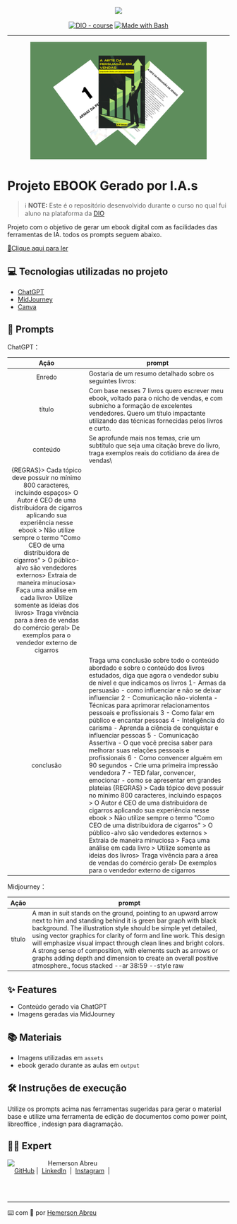 <p align="center">
    <img width="100" src=".github/assets/banner.png">
</p>


<p align="center">
<a href="https://dio.me/"><img src="https://img.shields.io/badge/DIO-Course-28DA77?logo=youtube" alt="DIO - course"></a>
<a href="https://www.gnu.org/software/bash/" title="Go to Bash homepage"><img src="https://img.shields.io/badge/Prompt-Project-blue?logo=gnu-bash&amp;logoColor=white" alt="Made with Bash"></a></p>

-------


<p align="center">
<img 
    src="./assets/cover1.png"
    width="400"  
/>
</p>

# Projeto EBOOK Gerado por I.A.s


 > ℹ️ **NOTE:** Este é o repositório desenvolvido durante o curso no qual fui aluno na plataforma da [DIO](https://web.dio.me/users/hemersonfire?tab=achievements)

Projeto com o objetivo de gerar um ebook digital com as facilidades das ferramentas de IA. todos os prompts
seguem abaixo.

<a href="https://github.com/azimutalx/prompts-recipe-to-create-a-ebook/blob/main/output/A_Arte_da_Persuasao_em_Vendas.pdf" title="View PDF now"> 📕Clique aqui para ler</a>

## 💻 Tecnologias utilizadas no projeto

- [ChatGPT](https://chat.openai.com/) 
- [MidJourney](https://www.midjourney.com/app/)
- [Canva](https://www.canva.com/)

## 🧠 Prompts


ChatGPT：

|   Ação   | prompt                                                                                                                                                                                                                                                                         |
| :------: | ------------------------------------------------------------------------------------------------------------------------------------------------------------------------------------------------------------------------------------------------------------------------------ |
|  Enredo  | Gostaria de um resumo detalhado sobre os seguintes livros: |
|  título  | Com base nesses 7 livros quero escrever meu ebook, voltado para o nicho de vendas, e com subnicho a formação de excelentes vendedores. Quero um título impactante utilizando das técnicas fornecidas pelos livros e curto.  |  
| conteúdo | Se aprofunde mais nos temas, crie um subtítulo que seja uma citação breve do livro, traga exemplos reais do cotidiano da área de vendas\\  
\{REGRAS}\> Cada tópico deve possuir no mínimo 800 caracteres, incluindo espaços\> O Autor é CEO de uma distribuidora de cigarros aplicando sua experiência nesse ebook \> Não utilize sempre o termo "Como CEO de uma distribuidora de cigarros" \> O público-alvo são vendedores externos\> Extraia de maneira minuciosa\> Faça uma análise em cada livro\> Utilize somente as ideias dos livros\> Traga vivência para a área de vendas do comércio geral\> De exemplos para o vendedor externo de cigarros  |  
| conclusão | Traga uma conclusão sobre todo o conteúdo abordado e sobre o conteúdo dos livros estudados, diga que agora o vendedor subiu de nível e que indicamos os livros 1- Armas da persuasão - como influenciar e não se deixar influenciar 2 - Comunicação não-violenta - Técnicas para aprimorar relacionamentos pessoais e profissionais 3 - Como falar em público e encantar pessoas 4 - Inteligência do carisma - Aprenda a ciência de conquistar e influenciar pessoas 5 - Comunicação Assertiva - O que você precisa saber para melhorar suas relações pessoais e profissionais 6 - Como convencer alguém em 90 segundos - Crie uma primeira impressão vendedora 7 - TED falar, convencer, emocionar - como se apresentar em grandes plateias \{REGRAS} \> Cada tópico deve possuir no mínimo 800 caracteres, incluindo espaços \> O Autor é CEO de uma distribuidora de cigarros aplicando sua experiência nesse ebook \> Não utilize sempre o termo "Como CEO de uma distribuidora de cigarros" \> O público-alvo são vendedores externos \> Extraia de maneira minuciosa \> Faça uma análise em cada livro \> Utilize somente as ideias dos livros\> Traga vivência para a área de vendas do comércio geral\> De exemplos para o vendedor externo de cigarros  |

Midjourney：

|  Ação  | prompt                                                                                 |
| :----: | -------------------------------------------------------------------------------------- |
| título | A man in suit stands on the ground, pointing to an upward arrow next to him and standing behind it is green bar graph with black background. The illustration style should be simple yet detailed, using vector graphics for clarity of form and line work. This design will emphasize visual impact through clean lines and bright colors. A strong sense of composition, with elements such as arrows or graphs adding depth and dimension to create an overall positive atmosphere., focus stacked --ar 38:59 --style raw  |

## ✨ Features

- Conteúdo gerado via ChatGPT
- Imagens geradas via MidJourney

## 📚 Materiais

- Imagens utilizadas em `assets`
- ebook gerado durante as aulas em `output`

## 🛠️ Instruções de execução

Utilize os prompts acima nas ferramentas sugeridas para gerar o material base e utilize uma ferramenta de edição de documentos como power point, libreoffice , indesign para diagramação.

## 👨‍💻 Expert

<p>
    <img 
      align=left 
      margin=10 
      width=80 
      src="https://avatars.githubusercontent.com/u/66793153?v=4"
    />
    <p>&nbsp&nbsp&nbspHemerson Abreu<br>
    &nbsp&nbsp&nbsp
    <a href="https://github.com/azimutalx">
    GitHub</a>&nbsp;|&nbsp;
    <a href="www.linkedin.com/in/
hemersonabreu">LinkedIn</a>
&nbsp;|&nbsp;
    <a href="https://www.instagram.com/hemersonabreu/">
    Instagram</a>
&nbsp;|&nbsp;</p>
</p>
<br/><br/>
<p>

---

⌨️ com 💜 por [Hemerson Abreu](https://github.com/azimutalx)
